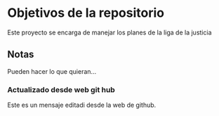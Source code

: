 # Objetivos de la repositorio

Este proyecto se encarga de manejar los planes de la liga de la justicia


## Notas
Pueden hacer lo que quieran...

### Actualizado desde web git hub
Este es un mensaje editadi desde la web de github.
